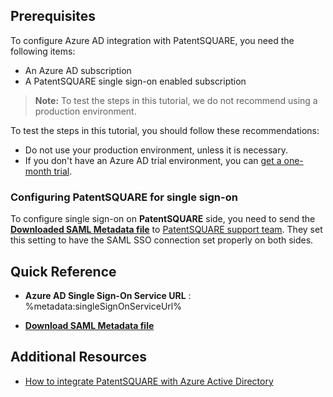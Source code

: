 ## Prerequisites

To configure Azure AD integration with PatentSQUARE, you need the following items:

- An Azure AD subscription
- A PatentSQUARE single sign-on enabled subscription

> **Note:**
> To test the steps in this tutorial, we do not recommend using a production environment.

To test the steps in this tutorial, you should follow these recommendations:

- Do not use your production environment, unless it is necessary.
- If you don't have an Azure AD trial environment, you can [get a one-month trial](https://azure.microsoft.com/pricing/free-trial/).

### Configuring PatentSQUARE for single sign-on

To configure single sign-on on **PatentSQUARE** side, you need to send the **[Downloaded SAML Metadata file](%metadata:metadataDownloadUrl%)** to [PatentSQUARE support team](http://www.panasonic.com/jp/company/pstc.html). They set this setting to have the SAML SSO connection set properly on both sides.

## Quick Reference

* **Azure AD Single Sign-On Service URL** : %metadata:singleSignOnServiceUrl%

* **[Download SAML Metadata file](%metadata:metadataDownloadUrl%)**



## Additional Resources

* [How to integrate PatentSQUARE with Azure Active Directory](https://docs.microsoft.com/azure/active-directory/active-directory-saas-patentsquare-tutorial)
